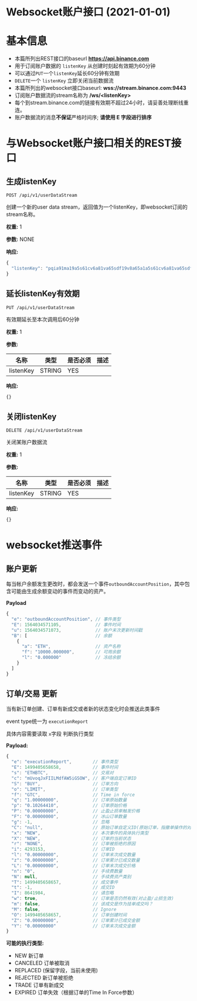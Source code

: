 # Websocket账户接口 (2021-01-01)

# 基本信息
* 本篇所列出REST接口的baseurl **https://api.binance.com**
* 用于订阅账户数据的 `listenKey` 从创建时刻起有效期为60分钟
* 可以通过`PUT`一个`listenKey`延长60分钟有效期
* `DELETE`一个 `listenKey` 立即关闭当前数据流
* 本篇所列出的websocket接口baseurl: **wss://stream.binance.com:9443**
* 订阅账户数据流的stream名称为 **/ws/\<listenKey\>**
* 每个到stream.binance.com的链接有效期不超过24小时，请妥善处理断线重连。
* 账户数据流的消息**不保证**严格时间序; **请使用 E 字段进行排序**

# 与Websocket账户接口相关的REST接口

## 生成listenKey
```
POST /api/v1/userDataStream
```
创建一个新的user data stream，返回值为一个listenKey，即websocket订阅的stream名称。

**权重:**
1

**参数:**
NONE

**响应:**
```javascript
{
  "listenKey": "pqia91ma19a5s61cv6a81va65sdf19v8a65a1a5s61cv6a81va65sdf19v8a65a1"
}
```

## 延长listenKey有效期
```
PUT /api/v1/userDataStream
```
有效期延长至本次调用后60分钟

**权重:**
1

**参数:**

名称 | 类型 | 是否必须 | 描述
------------ | ------------ | ------------ | ------------
listenKey | STRING | YES

**响应:**
```javascript
{}
```

## 关闭listenKey
```
DELETE /api/v1/userDataStream
```
关闭某账户数据流

**权重:**
1

**参数:**

名称 | 类型 | 是否必须 | 描述
------------ | ------------ | ------------ | ------------
listenKey | STRING | YES

**响应:**
```javascript
{}
```

# websocket推送事件

## 账户更新

每当帐户余额发生更改时，都会发送一个事件`outboundAccountPosition`，其中包含可能由生成余额变动的事件而变动的资产。

**Payload**

```javascript
{
  "e": "outboundAccountPosition", // 事件类型
  "E": 1564034571105,             // 事件时间
  "u": 1564034571073,             // 账户末次更新时间戳
  "B": [                          // 余额
    {
      "a": "ETH",                 // 资产名称
      "f": "10000.000000",        // 可用余额
      "l": "0.000000"             // 冻结余额
    }
  ]
}
```

## 订单/交易 更新
当有新订单创建、订单有新成交或者新的状态变化时会推送此类事件

event type统一为 `executionReport`

具体内容需要读取 `x`字段 判断执行类型


**Payload:**
```javascript
{
  "e": "executionReport",        // 事件类型
  "E": 1499405658658,            // 事件时间
  "s": "ETHBTC",                 // 交易对
  "c": "mUvoqJxFIILMdfAW5iGSOW", // 客户端自定订单ID
  "S": "BUY",                    // 订单方向
  "o": "LIMIT",                  // 订单类型
  "f": "GTC",                    // Time in force
  "q": "1.00000000",             // 订单原始数量
  "p": "0.10264410",             // 订单原始价格
  "P": "0.00000000",             // 止盈止损单触发价格
  "F": "0.00000000",             // 冰山订单数量
  "g": -1,                       // 忽略
  "C": "null",                   // 原始订单自定义ID(原始订单，指撤单操作的对象。撤单本身被视为另一个订单)
  "x": "NEW",                    // 本次事件的具体执行类型
  "X": "NEW",                    // 订单的当前状态
  "r": "NONE",                   // 订单被拒绝的原因
  "i": 4293153,                  // 订单ID
  "l": "0.00000000",             // 订单末次成交数量
  "z": "0.00000000",             // 订单累计已成交数量
  "L": "0.00000000",             // 订单末次成交价格
  "n": "0",                      // 手续费数量
  "N": null,                     // 手续费资产类别
  "T": 1499405658657,            // 成交事件
  "t": -1,                       // 成交ID
  "I": 8641984,                  // 请忽略
  "w": true,                     // 订单是否仍然有效(对止盈/止损生效)
  "m": false,                    // 该成交是作为挂单成交吗？
  "M": false,                    // Ignore
  "O": 1499405658657,            // 订单创建时间
  "Z": "0.00000000",             // 订单累计已成交金额
  "Y": "0.00000000"              // 订单末次成交金额
}
```

**可能的执行类型:**

* NEW 新订单
* CANCELED 订单被取消
* REPLACED (保留字段，当前未使用)
* REJECTED 新订单被拒绝
* TRADE 订单有新成交
* EXPIRED 订单失效（根据订单的Time In Force参数）
